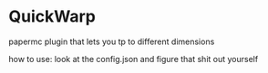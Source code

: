 # QuickWarp

papermc plugin that lets you tp to different dimensions


how to use:
look at the config.json and figure that shit out yourself
